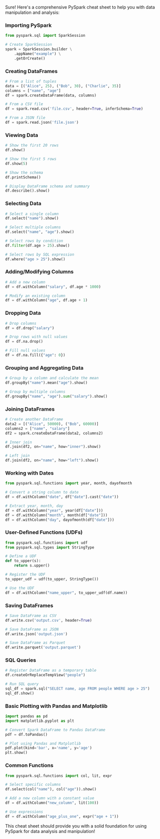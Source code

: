 Sure! Here's a comprehensive PySpark cheat sheet to help you with data manipulation and analysis:

### Importing PySpark
```python
from pyspark.sql import SparkSession

# Create SparkSession
spark = SparkSession.builder \
    .appName("example") \
    .getOrCreate()
```

### Creating DataFrames
```python
# From a list of tuples
data = [("Alice", 25), ("Bob", 30), ("Charlie", 35)]
columns = ["name", "age"]
df = spark.createDataFrame(data, columns)

# From a CSV file
df = spark.read.csv('file.csv', header=True, inferSchema=True)

# From a JSON file
df = spark.read.json('file.json')
```

### Viewing Data
```python
# Show the first 20 rows
df.show()

# Show the first 5 rows
df.show(5)

# Show the schema
df.printSchema()

# Display DataFrame schema and summary
df.describe().show()
```

### Selecting Data
```python
# Select a single column
df.select("name").show()

# Select multiple columns
df.select("name", "age").show()

# Select rows by condition
df.filter(df.age > 25).show()

# Select rows by SQL expression
df.where("age > 25").show()
```

### Adding/Modifying Columns
```python
# Add a new column
df = df.withColumn("salary", df.age * 1000)

# Modify an existing column
df = df.withColumn("age", df.age + 1)
```

### Dropping Data
```python
# Drop columns
df = df.drop("salary")

# Drop rows with null values
df = df.na.drop()

# Fill null values
df = df.na.fill({"age": 0})
```

### Grouping and Aggregating Data
```python
# Group by a column and calculate the mean
df.groupBy("name").mean("age").show()

# Group by multiple columns
df.groupBy("name", "age").sum("salary").show()
```

### Joining DataFrames
```python
# Create another DataFrame
data2 = [("Alice", 50000), ("Bob", 60000)]
columns2 = ["name", "salary"]
df2 = spark.createDataFrame(data2, columns2)

# Inner join
df.join(df2, on="name", how="inner").show()

# Left join
df.join(df2, on="name", how="left").show()
```

### Working with Dates
```python
from pyspark.sql.functions import year, month, dayofmonth

# Convert a string column to date
df = df.withColumn("date", df["date"].cast("date"))

# Extract year, month, day
df = df.withColumn("year", year(df["date"]))
df = df.withColumn("month", month(df["date"]))
df = df.withColumn("day", dayofmonth(df["date"]))
```

### User-Defined Functions (UDFs)
```python
from pyspark.sql.functions import udf
from pyspark.sql.types import StringType

# Define a UDF
def to_upper(s):
    return s.upper()

# Register the UDF
to_upper_udf = udf(to_upper, StringType())

# Use the UDF
df = df.withColumn("name_upper", to_upper_udf(df.name))
```

### Saving DataFrames
```python
# Save DataFrame as CSV
df.write.csv('output.csv', header=True)

# Save DataFrame as JSON
df.write.json('output.json')

# Save DataFrame as Parquet
df.write.parquet('output.parquet')
```

### SQL Queries
```python
# Register DataFrame as a temporary table
df.createOrReplaceTempView("people")

# Run SQL query
sql_df = spark.sql("SELECT name, age FROM people WHERE age > 25")
sql_df.show()
```

### Basic Plotting with Pandas and Matplotlib
```python
import pandas as pd
import matplotlib.pyplot as plt

# Convert Spark DataFrame to Pandas DataFrame
pdf = df.toPandas()

# Plot using Pandas and Matplotlib
pdf.plot(kind='bar', x='name', y='age')
plt.show()
```

### Common Functions
```python
from pyspark.sql.functions import col, lit, expr

# Select specific columns
df.select(col("name"), col("age")).show()

# Add a new column with a constant value
df = df.withColumn("new_column", lit(100))

# Use expressions
df = df.withColumn("age_plus_one", expr("age + 1"))
```

This cheat sheet should provide you with a solid foundation for using PySpark for data analysis and manipulation!
